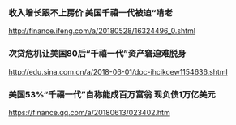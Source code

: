 ### 收入增长跟不上房价 美国千禧一代被迫“啃老
http://finance.ifeng.com/a/20180528/16324496_0.shtml
### 次贷危机让美国80后“千禧一代”资产窘迫难脱身
http://edu.sina.com.cn/a/2018-06-01/doc-ihcikcew1154636.shtml
### 美国53%“千禧一代”自称能成百万富翁 现负债1万亿美元
https://finance.qq.com/a/20180613/023402.htm